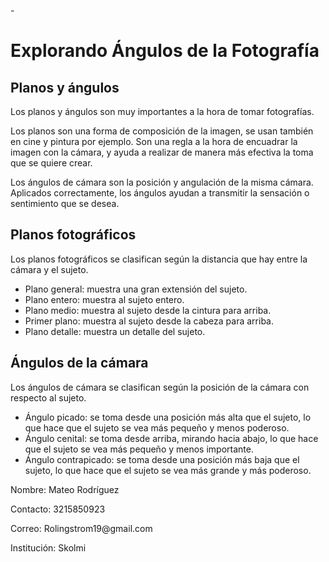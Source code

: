 -<!DOCTYPE html>
<html lang="es">
<head>
  <title>Explorando Ángulos de la Fotografía</title>
  <style>
    table {
      border-collapse: collapse;
      width: 100%;
      margin-bottom: 20px;
    }
    th, td {
      text-align: left;
      padding: 8px;
      border-bottom: 1px solid #ddd;
    }
    th {
      background-color: yellow;
      color: black;
    }
    tr:nth-child(even) {
      background-color: #f2f2f2;
    }
    td {
      text-align: center;
    }
  </style>
</head>
<body>
  <h1>Explorando Ángulos de la Fotografía</h1>
  <section id="planos-y-angulos">
    <h2>Planos y ángulos</h2>
    <p>Los planos y ángulos son muy importantes a la hora de tomar fotografías.</p>
    <p>Los planos son una forma de composición de la imagen, se usan también en cine y pintura por ejemplo. Son una regla a la hora de encuadrar la imagen con la cámara, y ayuda a realizar de manera más efectiva la toma que se quiere crear.</p>
    <p>Los ángulos de cámara son la posición y angulación de la misma cámara. Aplicados correctamente, los ángulos ayudan a transmitir la sensación o sentimiento que se desea.</p>
  </section>
  <section id="planos-fotograficos">
    <h2>Planos fotográficos</h2>
    <p>Los planos fotográficos se clasifican según la distancia que hay entre la cámara y el sujeto.</p>
    <ul>
      <li>Plano general: muestra una gran extensión del sujeto.</li>
      <li>Plano entero: muestra al sujeto entero.</li>
      <li>Plano medio: muestra al sujeto desde la cintura para arriba.</li>
      <li>Primer plano: muestra al sujeto desde la cabeza para arriba.</li>
      <li>Plano detalle: muestra un detalle del sujeto.</li>
    </ul>
  </section>
  <section id="angulos-de-la-camara">
    <h2>Ángulos de la cámara</h2>
    <p>Los ángulos de cámara se clasifican según la posición de la cámara con respecto al sujeto.</p>
    <ul>
      <li>Ángulo picado: se toma desde una posición más alta que el sujeto, lo que hace que el sujeto se vea más pequeño y menos poderoso.</li>
      <li>Ángulo cenital: se toma desde arriba, mirando hacia abajo, lo que hace que el sujeto se vea más pequeño y menos importante.</li>
      <li>Ángulo contrapicado: se toma desde una posición más baja que el sujeto, lo que hace que el sujeto se vea más grande y más poderoso.</li>
    </ul>
  </section>
  <footer>
    <p>Nombre: Mateo Rodríguez</p>
    <p>Contacto: 3215850923</p>
    <p>Correo: Rolingstrom19@gmail.com</p>
    <p>Institución: Skolmi</p>
  </footer>
</body>
</html>
